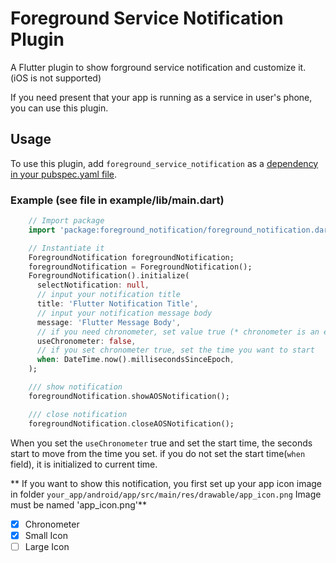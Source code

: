 # Foreground Service Notification Plugin

A Flutter plugin to show forground service notification and customize it. (iOS is not supported)

If you need present that your app is running as a service in user's phone, you can use this plugin.

## Usage
To use this plugin, add `foreground_service_notification` as a [dependency in your pubspec.yaml file](https://flutter.io/platform-plugins/).

### Example (see file in example/lib/main.dart)

``` dart
    // Import package
    import 'package:foreground_notification/foreground_notification.dart';

    // Instantiate it
    ForegroundNotification foregroundNotification;
    foregroundNotification = ForegroundNotification();
    ForegroundNotification().initialize(
      selectNotification: null,
      // input your notification title
      title: 'Flutter Notification Title',
      // input your notification message body
      message: 'Flutter Message Body',
      // if you need chronometer, set value true (* chronometer is an extremely accurate clock)
      useChronometer: false,
      // if you set chronometer true, set the time you want to start
      when: DateTime.now().millisecondsSinceEpoch,
    );

    /// show notification
    foregroundNotification.showAOSNotification();

    /// close notification
    foregroundNotification.closeAOSNotification();
```

When you set the `useChronometer` true and set the start time, the seconds start to move from the time you set.
if you do not set the start time(`when` field), it is initialized to current time.

** If you want to show this notification, you first set up your app icon image in folder `your_app/android/app/src/main/res/drawable/app_icon.png`
Image must be named 'app_icon.png'**

 - [x] Chronometer
 - [x] Small Icon
 - [ ] Large Icon